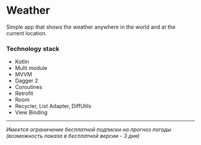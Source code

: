 # Weather

Simple app that shows the weather anywhere in the world and at the current location.

### Technology stack
* Kotlin
* Multi module
* MVVM
* Dagger 2
* Coroutines
* Retrofit
* Room
* Recycler, List Adapter, DiffUtils
* View Binding



___
_Имеется ограничение бесплатной подписки на прогноз погоды (возможность показа в бесплатной версии - 3 дня)_
